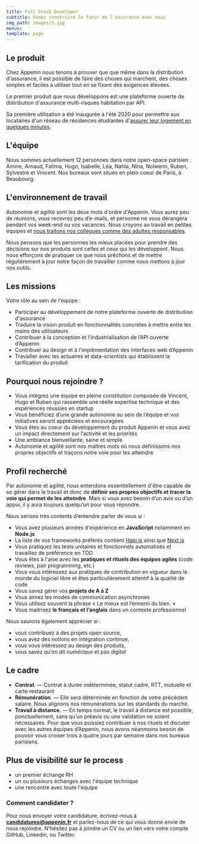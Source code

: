 ```yaml
---
title: Full Stack Developer
subtitle: Venez construire le futur de l'assurance avec nous
img_path: images/5.jpg
menus:
template: page
---
```


## Le produit

Chez Appenin nous tenons à prouver que que même dans la distribution d'assurance, 
il est possible de faire des choses qui marchent, des choses simples et faciles à utiliser 
tout en se fixant des exigences élevées.

Le premier produit que nous développons est une plateforme ouverte de distribution 
d'assurance multi-risques habitation par API. 

Sa première utilisation a été inaugurée à l'été 2020 pour permettre aux locataires 
d'un réseau de résidences étudiantes d'[assurer leur logement en quelques minutes](https://assurance.appenin.fr/studyo/).


## L'équipe

Nous sommes actuellement 12 personnes dans notre open-space parisien : Amine, Arnaud, Fatima, Hugo, Isabelle, Léa, Nahla, Nina, Nolwenn, Ruben, Sylvestre et Vincent. Nos bureaux sont situés en plein coeur de Paris, à Beaubourg. 

## L'environnement de travail

Autonomie et agilité sont les deux mots d'ordre d'Appenin. Vous aurez peu de réunions, 
vous recevrez peu d’e-mails, et personne ne vous dérangera pendant vos week-end ou vos 
vacances. Nous croyons au travail en petites équipes et 
[nous traitons nos collègues comme des adultes responsables](https://appenin.github.io/appenin/charte.html).

Nous pensons que les personnes les mieux placées pour prendre des décisions sur nos produits 
sont celles et ceux qui les développent. Nous nous efforçons de pratiquer ce que nous prêchons
et de mettre régulièrement à jour notre façon de travailler comme nous mettons à jour nos outils.

## Les missions

Votre rôle au sein de l'équipe :

* Participer au développement de notre plateforme ouverte de distribution d'assurance
* Traduire la vision produit en fonctionnalités concrètes à mettre entre les mains des utilisateurs
* Contribuer à la conception et l’industrialisation de l’API ouverte d’Appenin
* Contribuer au design et à l’implémentation des interfaces web d’Appenin
* Travailler avec les actuaires et data-scientists qui établissent la tarification du produit

## Pourquoi nous rejoindre ?

* Vous intégrez une équipe en pleine constitution composée de Vincent, Hugo et Ruben qui rassemble une réelle expertise technique et des expériences réussies en startup
* Vous bénéficiez d’une grande autonomie au sein de l’équipe et vos initiatives seront appréciées et encouragées
* Vous êtes au coeur du développement du produit Appenin et vous avez un impact directement sur l’activité et les priorités
* Une ambiance bienveillante, saine et simple
* Autonomie et agilité sont nos maîtres mots où nous définissons nos propres objectifs et traçons notre voie pour les atteindre


## Profil recherché

Par autonomie et agilité, nous entendons essentiellement d'être capable de se gérer dans le travail 
et donc de **définir ses propres objectifs et tracer la voie qui permet de les atteindre**. Mais si 
vous avez besoin d’un avis ou d’un appui, il y aura toujours quelqu’un pour vous répondre.

Nous serions très contents d’entendre parler de vous si :

* Vous avez plusieurs années d'expérience en **JavaScript** notamment en **Node.js**
* La liste de vos frameworks préférés contient [Hapi.js](https://hapi.dev/) ainsi que [Next.js](https://nextjs.org/)
* Vous pratiquez les tests unitaires et fonctionnels automatisés et travaillez de préférence en TDD
* Vous êtes à l'aise avec les **pratiques et rituels des équipes agiles** (code reviews, pair programming, etc.)
* Vous vous intéressez aux pratiques de contribution en vigueur dans le monde du logiciel libre et êtes particulièrement attentif à la qualité de code
* Vous savez gérer vos **projets de A à Z**
* Vous aimez les modes de communication asynchrones
* Vous utilisez souvent la phrase « Le mieux est l’ennemi du bien. »
* Vous maitrisez **le français et l’anglais** dans un contexte professionnel

Nous saurons également apprécier si :

* vous contribuez à des projets open source,
* vous avez des notions en intégration continue,
* vous vous intéressez au design des produits,
* vous savez qu’on dit *numérique* et pas *digital*

## Le cadre

* **Contrat**. — Contrat à durée indéterminée, statut cadre, RTT, mutuelle et carte restaurant
* **Rémunération**. — Elle sera déterminée en fonction de votre précédent salaire. Nous alignons nos rémunérations sur les standards du marché.
* **Travail à distance**. — En temps normal, le travail à distance est possible, ponctuellement, 
sans qu’un préavis ou une validation ne soient nécessaires. Pour que vous puissiez contribuer 
à nos rituels et discuter avec les autres équipes d’Appenin, nous avons néanmoins besoin de pouvoir 
vous croiser trois à quatre jours par semaine dans nos bureaux parisiens.


## Plus de visibilité sur le process

* un premier échange RH
* un ou plusieurs échanges avec l'équipe technique
* une rencontre avec toute l'équipe


### Comment candidater ?

Pour nous envoyer votre candidature, écrivez-nous à **candidatures@appenin.fr** et parlez-nous de ce qui 
vous donne envie de nous rejoindre.
N'hésitez pas à joindre un CV ou un lien vers votre compte GitHub, Linkedin, ou Twitter.
